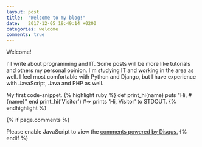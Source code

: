```yaml
---
layout: post
title:  "Welcome to my blog!"
date:   2017-12-05 19:49:14 +0200
categories: welcome
comments: true
---
```

Welcome!

I'll write about programming and IT. Some posts will be more like tutorials and others my personal opinion.
I'm studying IT and working in the area as well. I feel most comfortable with Python and Django, but I have experience with JavaScript, Java and PHP as well.

My first code-snippet.
{% highlight ruby %}
def print_hi(name)
  puts "Hi, #{name}"
end
print_hi('Visitor')
#=> prints 'Hi, Visitor' to STDOUT.
{% endhighlight %}

{% if page.comments %}
 <div id="disqus_thread"></div>
 <script>

 var disqus_config = function () {
 this.page.url = "varjekass.com";  // Replace PAGE_URL with your page's canonical URL variable
 this.page.identifier = "varjekass.com/blog"; // Replace PAGE_IDENTIFIER with your page's unique identifier variable
 };
 (function() { // DON'T EDIT BELOW THIS LINE
 var d = document, s = d.createElement('script');
 s.src = 'https://varjekass-com-blog.disqus.com/embed.js';
 s.setAttribute('data-timestamp', +new Date());
 (d.head || d.body).appendChild(s);
 })();
 </script>
 <noscript>Please enable JavaScript to view the <a href="https://disqus.com/?ref_noscript">comments powered by Disqus.</a></noscript>
{% endif %}